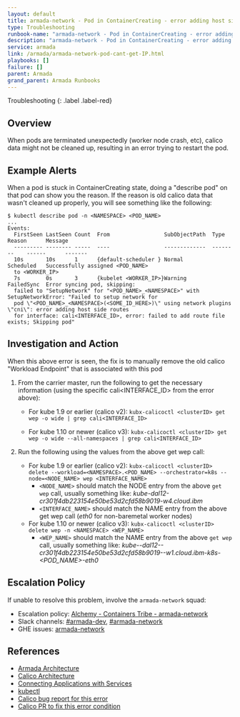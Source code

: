 ```yaml
---
layout: default
title: armada-network - Pod in ContainerCreating - error adding host side routes
type: Troubleshooting
runbook-name: "armada-network - Pod in ContainerCreating - error adding host side routes"
description: "armada-network - Pod in ContainerCreating - error adding host side routes"
service: armada
link: /armada/armada-network-pod-cant-get-IP.html
playbooks: []
failure: []
parent: Armada
grand_parent: Armada Runbooks
---
```


Troubleshooting
{: .label .label-red}

## Overview

When pods are terminated unexpectedly (worker node crash, etc), calico data might not be cleaned up, resulting in an error trying to restart the pod.

## Example Alerts

When a pod is stuck in ContainerCreating state, doing a "describe pod" on that pod can show you the reason.  If the reason is old calico data that wasn't cleaned up properly, you will see something like the following:

~~~
$ kubectl describe pod -n <NAMESPACE> <POD_NAME>
...
Events:
  FirstSeen LastSeen Count  From                 SubObjectPath  Type        Reason      Message
  --------- -------- -----  ----                 -------------  --------	------		-------
  10s       10s      1      {default-scheduler } Normal         Scheduled	Successfully assigned <POD_NAME>
  to <WORKER_IP>
  7s        0s       3      {kubelet <WORKER_IP>}Warning        FailedSync	Error syncing pod, skipping:
  failed to "SetupNetwork" for "<POD_NAME>_<NAMESPACE>" with SetupNetworkError: "Failed to setup network for
  pod \"<POD_NAME>_<NAMESPACE>(<SOME_ID_HERE>)\" using network plugins \"cni\": error adding host side routes
  for interface: cali<INTERFACE_ID>, error: failed to add route file exists; Skipping pod"
~~~

## Investigation and Action

When this above error is seen, the fix is to manually remove the old calico "Workload Endpoint" that is associated with this pod

1. From the carrier master, run the following to get the necessary information (using the specific cali<INTERFACE_ID> from the error above):
   - For kube 1.9 or earlier (calico v2): `kubx-calicoctl <clusterID> get wep -o wide | grep cali<INTERFACE_ID>`

   - For kube 1.10 or newer (calico v3): `kubx-calicoctl <clusterID> get wep -o wide --all-namespaces | grep cali<INTERFACE_ID>`

1. Run the following using the values from the above get wep call:
   - For kube 1.9 or earlier (calico v2): `kubx-calicoctl <clusterID> delete --workload=<NAMESPACE>.<POD_NAME> --orchestrator=k8s --node=<NODE_NAME> wep <INTERFACE_NAME>`
     - `<NODE_NAME>` should match the NODE entry from the above `get wep` call, usually something like: *kube-dal12-cr301f4db223154e50be53d2cfd58b9019-w4.cloud.ibm*
     - `<INTERFACE_NAME>` should match the NAME entry from the above get wep call (*eth0* for non-baremetal worker nodes)
   - For kube 1.10 or newer (calico v3): `kubx-calicoctl <clusterID> delete wep -n <NAMESPACE> <WEP_NAME>`
     - `<WEP_NAME>` should match the NAME entry from the above `get wep` call, usually something like: *kube--dal12--cr301f4db223154e50be53d2cfd58b9019--w1.cloud.ibm-k8s-<POD_NAME>-eth0*


## Escalation Policy

If unable to resolve this problem, involve the `armada-network` squad:

  * Escalation policy: [Alchemy - Containers Tribe - armada-network](https://ibm.pagerduty.com/escalation_policies#P2MK3WQ)
  * Slack channels: [#armada-dev](https://ibm-argonauts.slack.com/messages/armada-dev), [#armada-network](https://ibm-argonauts.slack.com/messages/armada-network)
  * GHE issues: [armada-network](https://github.ibm.com/alchemy-containers/armada-network/issues/)

## References

  * [Armada Architecture](https://github.ibm.com/alchemy-containers/armada/tree/master/architecture)
  * [Calico Architecture](https://docs.projectcalico.org/v3.1/reference/architecture/)
  * [Connecting Applications with Services](https://kubernetes.io/docs/concepts/services-networking/connect-applications-service/)
  * [kubectl](https://kubernetes.io/docs/user-guide/kubectl/)
  * [Calico bug report for this error](https://github.com/projectcalico/cni-plugin/issues/352)
  * [Calico PR to fix this error condition](https://github.com/projectcalico/cni-plugin/pull/358)
